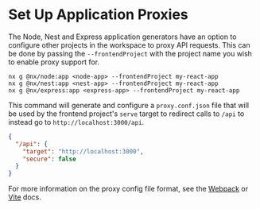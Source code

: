# Set Up Application Proxies

The Node, Nest and Express application generators have an option to configure other projects in the workspace to proxy API requests. This
can be done by passing the `--frontendProject` with the project name you wish to enable proxy support for.

```shell
nx g @nx/node:app <node-app> --frontendProject my-react-app
nx g @nx/nest:app <nest-app> --frontendProject my-react-app
nx g @nx/express:app <express-app> --frontendProject my-react-app
```

This command will generate and configure a `proxy.conf.json` file that will be used by the frontend project's `serve` target to redirect calls to `/api` to instead go to `http://localhost:3000/api`.

```json {% fileName="/apps/my-react-app/proxy.conf.json" %}
{
  "/api": {
    "target": "http://localhost:3000",
    "secure": false
  }
}
```

For more information on the proxy config file format, see the [Webpack](https://webpack.js.org/configuration/dev-server/#devserverproxy) or [Vite](https://vitejs.dev/config/server-options.html#server-proxy) docs.
